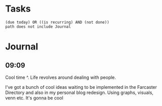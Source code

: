 # Tasks
```tasks
(due today) OR ((is recurring) AND (not done))
path does not include Journal
```
# Journal
## 09:09
Cool time ^. Life revolves around dealing with people.

I've got a bunch of cool ideas waiting to be implemented in the Farcaster Directory and also in my personal blog redesign. Using graphs, visuals, venn etc. It's gonna be cool